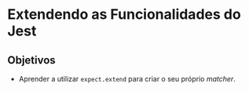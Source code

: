 # Extendendo as Funcionalidades do Jest

## Objetivos
- Aprender a utilizar `expect.extend` para criar o seu próprio _matcher_.

